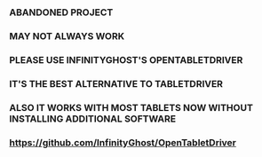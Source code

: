 ### ABANDONED PROJECT
### MAY NOT ALWAYS WORK
### PLEASE USE INFINITYGHOST'S OPENTABLETDRIVER
### IT'S THE BEST ALTERNATIVE TO TABLETDRIVER
### ALSO IT WORKS WITH MOST TABLETS NOW WITHOUT INSTALLING ADDITIONAL SOFTWARE
### https://github.com/InfinityGhost/OpenTabletDriver
